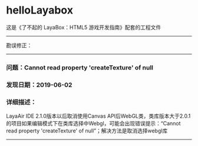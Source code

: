 # helloLayabox
这是《了不起的 LayaBox：HTML5 游戏开发指南》配套的工程文件

---
勘误修正：

---

### 问题：Cannot read property 'createTexture' of null
### 发现日期：2019-06-02
### 详细描述：
LayaAir IDE 2.1.0版本以后取消使用Canvas API后WebGL类，类库版本大于2.0.1的项目如果编辑模式下在类库选择中Webgl，可能会出现错误提示：“Cannot read property 'createTexture' of null”；解决方法是取消选择webgl库

---

